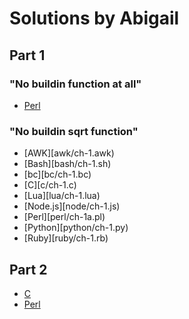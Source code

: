 # Solutions by Abigail

## Part 1

### "No buildin function at all"

* [Perl](perl/ch-1.pl)

### "No buildin sqrt function"

* [AWK][awk/ch-1.awk)
* [Bash][bash/ch-1.sh)
* [bc][bc/ch-1.bc)
* [C][c/ch-1.c)
* [Lua][lua/ch-1.lua)
* [Node.js][node/ch-1.js)
* [Perl][perl/ch-1a.pl)
* [Python][python/ch-1.py)
* [Ruby][ruby/ch-1.rb)

## Part 2

* [C](c/ch-2.c)
* [Perl](perl/ch-2.pl)
